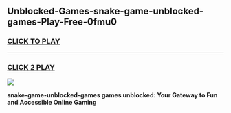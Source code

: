 
## Unblocked-Games-snake-game-unblocked-games-Play-Free-0fmu0
<h3>
<a href="https://premium76.site?title=snake-game-unblocked-games&ref=20A">CLICK TO PLAY</a></h3>
<hr>

<h3>
<a href="https://premium76.site?title=snake-game-unblocked-games&ref=20A">CLICK 2 PLAY</a>
  
</h3>

<a href="https://premium76.site?title=snake-game-unblocked-games&ref=20A"><img src="https://clearcache.store/games.png"></a>


**snake-game-unblocked-games games unblocked: Your Gateway to Fun and Accessible Online Gaming**
